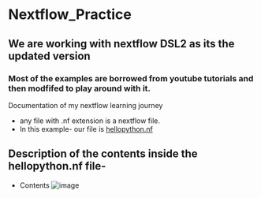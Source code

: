 # Nextflow_Practice
## We are working with nextflow DSL2 as its the updated version
### Most of the examples are borrowed from youtube tutorials and then modfifed to play around with it.
Documentation of my nextflow learning journey
- any file with .nf extension is a nextflow file.
- In this example- our file is [hellopython.nf](https://github.com/snehacodes15/nextflow_practice/blob/main/hellopython.nf)

## Description of the contents inside the hellopython.nf file-
- Contents
![image](https://github.com/snehacodes15/nextflow_practice/assets/129862776/1d5fd24f-303e-49d4-937f-ea360cd294aa)
